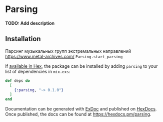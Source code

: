 # Parsing

**TODO: Add description**

## Installation
Парсинг музыкальных групп экстремальных направлений https://www.metal-archives.com/
`Parsing.start_parsing`

If [available in Hex](https://hex.pm/docs/publish), the package can be installed
by adding `parsing` to your list of dependencies in `mix.exs`:

```elixir
def deps do
  [
    {:parsing, "~> 0.1.0"}
  ]
end
```

Documentation can be generated with [ExDoc](https://github.com/elixir-lang/ex_doc)
and published on [HexDocs](https://hexdocs.pm). Once published, the docs can
be found at <https://hexdocs.pm/parsing>.

